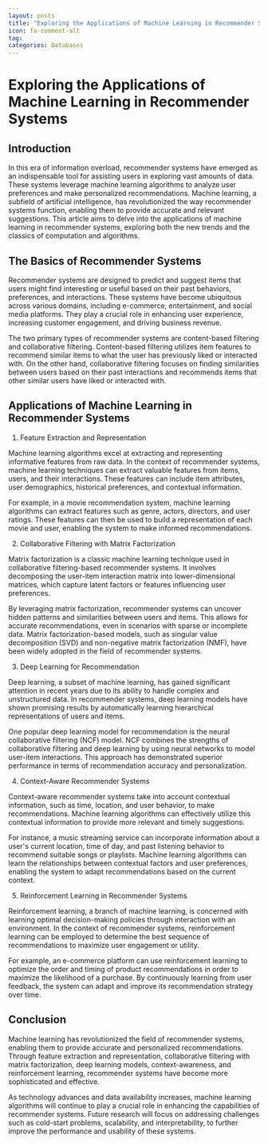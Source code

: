 ```yaml
---
layout: posts
title: "Exploring the Applications of Machine Learning in Recommender Systems"
icon: fa-comment-alt
tag:      
categories: Databases
---
```



# Exploring the Applications of Machine Learning in Recommender Systems

## Introduction

In this era of information overload, recommender systems have emerged as an indispensable tool for assisting users in exploring vast amounts of data. These systems leverage machine learning algorithms to analyze user preferences and make personalized recommendations. Machine learning, a subfield of artificial intelligence, has revolutionized the way recommender systems function, enabling them to provide accurate and relevant suggestions. This article aims to delve into the applications of machine learning in recommender systems, exploring both the new trends and the classics of computation and algorithms.

## The Basics of Recommender Systems

Recommender systems are designed to predict and suggest items that users might find interesting or useful based on their past behaviors, preferences, and interactions. These systems have become ubiquitous across various domains, including e-commerce, entertainment, and social media platforms. They play a crucial role in enhancing user experience, increasing customer engagement, and driving business revenue.

The two primary types of recommender systems are content-based filtering and collaborative filtering. Content-based filtering utilizes item features to recommend similar items to what the user has previously liked or interacted with. On the other hand, collaborative filtering focuses on finding similarities between users based on their past interactions and recommends items that other similar users have liked or interacted with.

## Applications of Machine Learning in Recommender Systems

1. Feature Extraction and Representation

Machine learning algorithms excel at extracting and representing informative features from raw data. In the context of recommender systems, machine learning techniques can extract valuable features from items, users, and their interactions. These features can include item attributes, user demographics, historical preferences, and contextual information.

For example, in a movie recommendation system, machine learning algorithms can extract features such as genre, actors, directors, and user ratings. These features can then be used to build a representation of each movie and user, enabling the system to make informed recommendations.

2. Collaborative Filtering with Matrix Factorization

Matrix factorization is a classic machine learning technique used in collaborative filtering-based recommender systems. It involves decomposing the user-item interaction matrix into lower-dimensional matrices, which capture latent factors or features influencing user preferences.

By leveraging matrix factorization, recommender systems can uncover hidden patterns and similarities between users and items. This allows for accurate recommendations, even in scenarios with sparse or incomplete data. Matrix factorization-based models, such as singular value decomposition (SVD) and non-negative matrix factorization (NMF), have been widely adopted in the field of recommender systems.

3. Deep Learning for Recommendation

Deep learning, a subset of machine learning, has gained significant attention in recent years due to its ability to handle complex and unstructured data. In recommender systems, deep learning models have shown promising results by automatically learning hierarchical representations of users and items.

One popular deep learning model for recommendation is the neural collaborative filtering (NCF) model. NCF combines the strengths of collaborative filtering and deep learning by using neural networks to model user-item interactions. This approach has demonstrated superior performance in terms of recommendation accuracy and personalization.

4. Context-Aware Recommender Systems

Context-aware recommender systems take into account contextual information, such as time, location, and user behavior, to make recommendations. Machine learning algorithms can effectively utilize this contextual information to provide more relevant and timely suggestions.

For instance, a music streaming service can incorporate information about a user's current location, time of day, and past listening behavior to recommend suitable songs or playlists. Machine learning algorithms can learn the relationships between contextual factors and user preferences, enabling the system to adapt recommendations based on the current context.

5. Reinforcement Learning in Recommender Systems

Reinforcement learning, a branch of machine learning, is concerned with learning optimal decision-making policies through interaction with an environment. In the context of recommender systems, reinforcement learning can be employed to determine the best sequence of recommendations to maximize user engagement or utility.

For example, an e-commerce platform can use reinforcement learning to optimize the order and timing of product recommendations in order to maximize the likelihood of a purchase. By continuously learning from user feedback, the system can adapt and improve its recommendation strategy over time.

## Conclusion

Machine learning has revolutionized the field of recommender systems, enabling them to provide accurate and personalized recommendations. Through feature extraction and representation, collaborative filtering with matrix factorization, deep learning models, context-awareness, and reinforcement learning, recommender systems have become more sophisticated and effective.

As technology advances and data availability increases, machine learning algorithms will continue to play a crucial role in enhancing the capabilities of recommender systems. Future research will focus on addressing challenges such as cold-start problems, scalability, and interpretability, to further improve the performance and usability of these systems.
